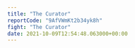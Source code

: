 ```yaml
---
title: "The Curator"
reportCode: "9AfVWmKt2b34yk8h"
fight: "The Curator"
date: 2021-10-09T12:54:48.063000+00:00
---
```

